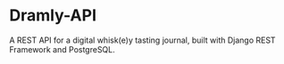 
# Dramly-API

A REST API for a digital whisk(e)y tasting journal, built with Django REST Framework and PostgreSQL.
